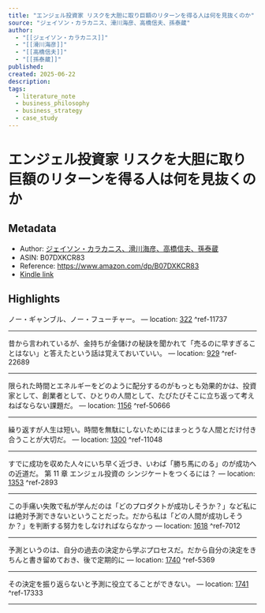```yaml
---
title: "エンジェル投資家 リスクを大胆に取り巨額のリターンを得る人は何を見抜くのか"
source: "ジェイソン・カラカニス、滑川海彦、高橋信夫、孫泰蔵"
author:
  - "[[ジェイソン・カラカニス]]"
  - "[[滑川海彦]]"
  - "[[高橋信夫]]"
  - "[[孫泰蔵]]"
published: 
created: 2025-06-22
description: 
tags:
  - literature_note
  - business_philosophy
  - business_strategy
  - case_study
---
```

# エンジェル投資家 リスクを大胆に取り巨額のリターンを得る人は何を見抜くのか
## Metadata
* Author: [ジェイソン・カラカニス、滑川海彦、高橋信夫、孫泰蔵](https://www.amazon.comundefined)
* ASIN: B07DXKCR83
* Reference: https://www.amazon.com/dp/B07DXKCR83
* [Kindle link](kindle://book?action=open&asin=B07DXKCR83)

## Highlights
ノー・ギャンブル、ノー・フューチャー。 — location: [322](kindle://book?action=open&asin=B07DXKCR83&location=322) ^ref-11737

---
昔から言われているが、金持ちが金儲けの秘訣を聞かれて「売るのに早すぎることはない」と答えたという話は覚えておいていい。 — location: [929](kindle://book?action=open&asin=B07DXKCR83&location=929) ^ref-22689

---
限られた時間とエネルギーをどのように配分するのがもっとも効果的かは、投資家として、創業者として、ひとりの人間として、たびたびそこに立ち返って考えねばならない課題だ。 — location: [1156](kindle://book?action=open&asin=B07DXKCR83&location=1156) ^ref-50666

---
繰り返すが人生は短い。時間を無駄にしないためにはまっとうな人間とだけ付き合うことが大切だ。 — location: [1300](kindle://book?action=open&asin=B07DXKCR83&location=1300) ^ref-11048

---
すでに成功を収めた人々にいち早く近づき、いわば「勝ち馬にのる」のが成功への近道だ。 第 11 章 エンジェル投資の シンジケートをつくるには？ — location: [1353](kindle://book?action=open&asin=B07DXKCR83&location=1353) ^ref-2893

---
この手痛い失敗で私が学んだのは「どのプロダクトが成功しそうか？」など私には絶対予測できないということだった。だから私は「どの人間が成功しそうか？」を判断する努力をしなければならなかっ — location: [1618](kindle://book?action=open&asin=B07DXKCR83&location=1618) ^ref-7012

---
予測というのは、自分の過去の決定から学ぶプロセスだ。だから自分の決定をきちんと書き留めておき、後で定期的に — location: [1740](kindle://book?action=open&asin=B07DXKCR83&location=1740) ^ref-5369

---
その決定を振り返らないと予測に役立てることができない。 — location: [1741](kindle://book?action=open&asin=B07DXKCR83&location=1741) ^ref-17333

---
